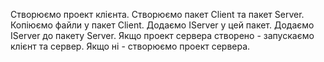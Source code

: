 Створюємо проект клієнта.
Створюємо пакет Client та пакет Server.
Копіюємо файли у пакет Client.
Додаємо IServer у цей пакет.
Додаємо IServer до пакету Server.
Якщо проект сервера створено - запускаємо клієнт та сервер. Якщо ні - створюємо проект сервера.
